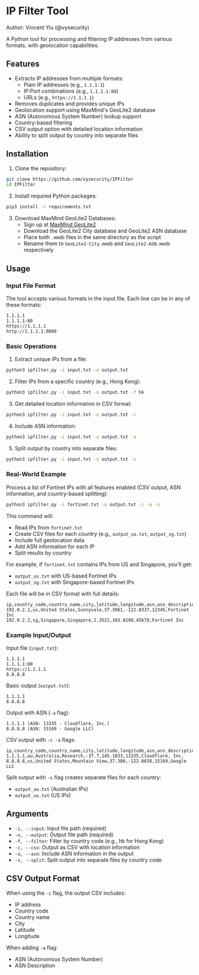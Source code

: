 # IP Filter Tool

Author: Vincent Yiu (@vysecurity)

A Python tool for processing and filtering IP addresses from various formats, with geolocation capabilities.

## Features

- Extracts IP addresses from multiple formats:
  - Plain IP addresses (e.g., `1.1.1.1`)
  - IP:Port combinations (e.g., `1.1.1.1:80`)
  - URLs (e.g., `https://1.1.1.1`)
- Removes duplicates and provides unique IPs
- Geolocation support using MaxMind's GeoLite2 database
- ASN (Autonomous System Number) lookup support
- Country-based filtering
- CSV output option with detailed location information
- Ability to split output by country into separate files

## Installation

1. Clone the repository:
```bash
git clone https://github.com/vysecurity/IPFilter
cd IPFilter
```

2. Install required Python packages:
```bash
pip3 install -r requirements.txt
```

3. Download MaxMind GeoLite2 Databases:
   - Sign up at [MaxMind GeoLite2](https://dev.maxmind.com/geoip/geolite2-free-geolocation-data)
   - Download the GeoLite2 City database and GeoLite2 ASN database
   - Place both `.mmdb` files in the same directory as the script
   - Rename them to `GeoLite2-City.mmdb` and `GeoLite2-ASN.mmdb` respectively

## Usage

### Input File Format
The tool accepts various formats in the input file. Each line can be in any of these formats:
```
1.1.1.1
1.1.1.1:80
https://1.1.1.1
http://1.1.1.1:8080
```

### Basic Operations

1. Extract unique IPs from a file:
```bash
python3 ipfilter.py -i input.txt -o output.txt
```

2. Filter IPs from a specific country (e.g., Hong Kong):
```bash
python3 ipfilter.py -i input.txt -o output.txt -f hk
```

3. Get detailed location information in CSV format:
```bash
python3 ipfilter.py -i input.txt -o output.txt -c
```

4. Include ASN information:
```bash
python3 ipfilter.py -i input.txt -o output.txt -a
```

5. Split output by country into separate files:
```bash
python3 ipfilter.py -i input.txt -o output.txt -s
```

### Real-World Example

Process a list of Fortinet IPs with all features enabled (CSV output, ASN information, and country-based splitting):
```bash
python3 ipfilter.py -i fortinet.txt -o output.txt -c -a -s
```

This command will:
- Read IPs from `fortinet.txt`
- Create CSV files for each country (e.g., `output_us.txt`, `output_sg.txt`)
- Include full geolocation data
- Add ASN information for each IP
- Split results by country

For example, if `fortinet.txt` contains IPs from US and Singapore, you'll get:
- `output_us.txt` with US-based Fortinet IPs
- `output_sg.txt` with Singapore-based Fortinet IPs

Each file will be in CSV format with full details:
```csv
ip,country_code,country_name,city,latitude,longitude,asn,asn_description
192.0.2.1,us,United States,Sunnyvale,37.3861,-122.0337,12345,Fortinet Inc
192.0.2.2,sg,Singapore,Singapore,1.3521,103.8198,45678,Fortinet Inc
```

### Example Input/Output

Input file (`input.txt`):
```
1.1.1.1
1.1.1.1:80
https://1.1.1.1
8.8.8.8
```

Basic output (`output.txt`):
```
1.1.1.1
8.8.8.8
```

Output with ASN (`-a` flag):
```
1.1.1.1 (ASN: 13335 - Cloudflare, Inc.)
8.8.8.8 (ASN: 15169 - Google LLC)
```

CSV output with `-c -a` flags:
```csv
ip,country_code,country_name,city,latitude,longitude,asn,asn_description
1.1.1.1,au,Australia,Research,-37.7,145.1833,13335,Cloudflare, Inc.
8.8.8.8,us,United States,Mountain View,37.386,-122.0838,15169,Google LLC
```

Split output with `-s` flag creates separate files for each country:
- `output_au.txt` (Australian IPs)
- `output_us.txt` (US IPs)

## Arguments

- `-i, --input`: Input file path (required)
- `-o, --output`: Output file path (required)
- `-f, --filter`: Filter by country code (e.g., hk for Hong Kong)
- `-c, --csv`: Output as CSV with location information
- `-a, --asn`: Include ASN information in the output
- `-s, --split`: Split output into separate files by country code

## CSV Output Format

When using the `-c` flag, the output CSV includes:
- IP address
- Country code
- Country name
- City
- Latitude
- Longitude

When adding `-a` flag:
- ASN (Autonomous System Number)
- ASN Description